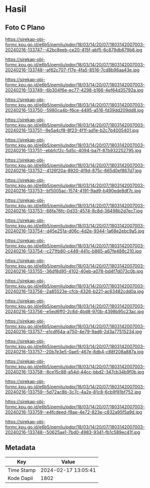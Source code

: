 # Hasil

## Foto C Plano

https://sirekap-obj-formc.kpu.go.id/e6b5/pemilu/pdpr/18/03/14/20/07/1803142007003-20240216-133747--42bc8eeb-ce20-415f-abf5-6c879db679b6.jpg

https://sirekap-obj-formc.kpu.go.id/e6b5/pemilu/pdpr/18/03/14/20/07/1803142007003-20240216-133748--af62c707-f17e-4fa5-8516-7cd8b96aa43e.jpg

https://sirekap-obj-formc.kpu.go.id/e6b5/pemilu/pdpr/18/03/14/20/07/1803142007003-20240216-133749--6b304f6e-ec77-4298-b166-4ef64d35792a.jpg

https://sirekap-obj-formc.kpu.go.id/e6b5/pemilu/pdpr/18/03/14/20/07/1803142007003-20240216-133750--5980ca4b-f6ce-4495-a516-fd39dd209dd8.jpg

https://sirekap-obj-formc.kpu.go.id/e6b5/pemilu/pdpr/18/03/14/20/07/1803142007003-20240216-133751--9e5a4cf8-8f23-4f1f-ad1e-b2c7b4005401.jpg

https://sirekap-obj-formc.kpu.go.id/e6b5/pemilu/pdpr/18/03/14/20/07/1803142007003-20240216-133751--ebbfcf2c-5d5c-4094-ba7f-87b932252795.jpg

https://sirekap-obj-formc.kpu.go.id/e6b5/pemilu/pdpr/18/03/14/20/07/1803142007003-20240216-133752--4126f20a-8920-4f9d-875c-665d0ef867d7.jpg

https://sirekap-obj-formc.kpu.go.id/e6b5/pemilu/pdpr/18/03/14/20/07/1803142007003-20240216-133753--bf5005ac-1574-4191-9ad9-b490ede8df7c.jpg

https://sirekap-obj-formc.kpu.go.id/e6b5/pemilu/pdpr/18/03/14/20/07/1803142007003-20240216-133753--66fa76fc-0d33-4574-8c8d-38498b2d7ec7.jpg

https://sirekap-obj-formc.kpu.go.id/e6b5/pemilu/pdpr/18/03/14/20/07/1803142007003-20240216-133754--d45e251a-d06c-4d2e-9344-1a68e2ebc9a5.jpg

https://sirekap-obj-formc.kpu.go.id/e6b5/pemilu/pdpr/18/03/14/20/07/1803142007003-20240216-133754--c271fb80-c449-441c-b865-a67fe488c210.jpg

https://sirekap-obj-formc.kpu.go.id/e6b5/pemilu/pdpr/18/03/14/20/07/1803142007003-20240216-133755--36df8d95-4102-40eb-a078-bd4f7d073c0b.jpg

https://sirekap-obj-formc.kpu.go.id/e6b5/pemilu/pdpr/18/03/14/20/07/1803142007003-20240216-133756--2a85523e-cfcb-4326-b221-ac63482cdd0a.jpg

https://sirekap-obj-formc.kpu.go.id/e6b5/pemilu/pdpr/18/03/14/20/07/1803142007003-20240216-133756--e5ed6ff0-2c8d-4bd8-970b-4398b95c23ac.jpg

https://sirekap-obj-formc.kpu.go.id/e6b5/pemilu/pdpr/18/03/14/20/07/1803142007003-20240216-133757--e1cdf64a-a750-4e79-9ad6-2d3a77515234.jpg

https://sirekap-obj-formc.kpu.go.id/e6b5/pemilu/pdpr/18/03/14/20/07/1803142007003-20240216-133757--20b7e3e5-0ae5-467e-8db4-c88f208a887a.jpg

https://sirekap-obj-formc.kpu.go.id/e6b5/pemilu/pdpr/18/03/14/20/07/1803142007003-20240216-133758--8ce15c88-a54d-44cc-bbd2-347cb34b9f0b.jpg

https://sirekap-obj-formc.kpu.go.id/e6b5/pemilu/pdpr/18/03/14/20/07/1803142007003-20240216-133759--5d72ac8b-3c7c-4a2e-81c8-6cb9f81bf752.jpg

https://sirekap-obj-formc.kpu.go.id/e6b5/pemilu/pdpr/18/03/14/20/07/1803142007003-20240216-133759--e4fcdeed-f8ae-4e72-823e-c832a95f5a9d.jpg

https://sirekap-obj-formc.kpu.go.id/e6b5/pemilu/pdpr/18/03/14/20/07/1803142007003-20240216-133748--50625ae1-7bd0-4983-9341-fb1c589ec41f.jpg


## Metadata

| Key        | Value               |
| ---------- | ------------------- |
| Time Stamp | 2024-02-17 13:05:41 |
| Kode Dapil | 1802                |



